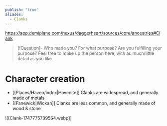 ```yaml
---
publish: "true"
aliases:
  - Clanks
---
```

https://app.demiplane.com/nexus/daggerheart/sources/core/ancestries#Clank

> [!Question]- Who made you? For what purpose? Are you fulfilling your purpose?
> Feel free to make up the person here, with as much/little detail as you like.
# Character creation
* [[Places/Haven/index|Havenite]] Clanks are widespread, and generally made of metals
* [[Fanewick|Wickan]] Clanks are less common, and generally made of wood & stone

![[Clank-1747775739564.webp]]